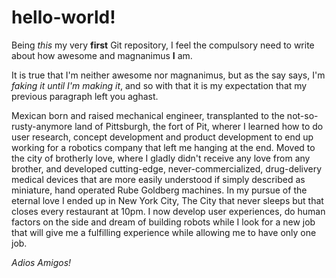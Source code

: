 # hello-world!

Being _this_ my very __first__ Git repository, I feel the compulsory need to write about how awesome and magnanimus __I__ am.

It is true that I'm neither awesome nor magnanimus, but as the say says, I'm _faking it until I'm making it_, and so with that it is my expectation that my previous paragraph left you aghast.

Mexican born and raised mechanical engineer, transplanted to the not-so-rusty-anymore land of Pittsburgh, the fort of Pit, wherer I learned how to do user research, concept development and product development to end up working for a robotics company that left me hanging at the end. Moved to the city of brotherly love, where I gladly didn't receive any love from any brother, and developed cutting-edge, never-commercialized, drug-delivery medical devices that are more easily understood if simply described as miniature, hand operated Rube Goldberg machines. In my pursue of the eternal love I ended up in New York City, The City that never sleeps but that closes every restaurant at 10pm. I now develop user experiences, do human factors on the side and dream of building robots while I look for a new job that will give me a fulfilling experience while allowing me to have only one job.

_Adios Amigos!_

